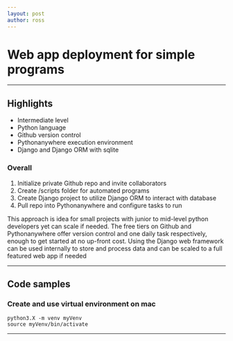 ```yaml
---
layout: post
author: ross
---
```


# Web app deployment for simple programs
___
## Highlights

- Intermediate level
- Python language
- Github version control
- Pythonanywhere execution environment
- Django and Django ORM with sqlite

### Overall

1. Initialize private Github repo and invite collaborators
2. Create /scripts folder for automated programs
3. Create Django project to utilize Django ORM to interact with database
4. Pull repo into Pythonanywhere and configure tasks to run

This approach is idea for small projects with junior to mid-level python developers yet can scale if needed.  The free tiers on Github and Pythonanywhere offer version control and one daily task respectively, enough to get started at no up-front cost.  Using the Django web framework can be used internally to store and process data and can be scaled to a full featured web app if needed
___
## Code samples
### Create and use virtual environment on mac
```
python3.X -m venv myVenv
source myVenv/bin/activate
```
___
